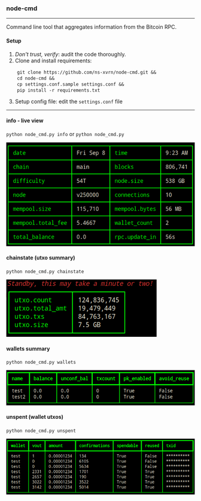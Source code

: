 ### node-cmd
---

Command line tool that aggregates information from the Bitcoin RPC.

#### Setup
1. *Don't trust, verify*: audit the code thoroughly.
2. Clone and install requirements:
```
    git clone https://github.com/ns-xvrn/node-cmd.git &&
    cd node-cmd &&
    cp settings.conf.sample settings.conf &&
    pip install -r requirements.txt
```
3. Setup config file: edit the `settings.conf` file

---

#### info - live view
`python node_cmd.py info` or `python node_cmd.py`

![alt info](docs/info.png)

#### chainstate (utxo summary)
`python node_cmd.py chainstate`

![alt chainstate](docs/chainstate.png)

#### wallets summary
`python node_cmd.py wallets`

![alt wallets](docs/wallets.png)

#### unspent (wallet utxos)
`python node_cmd.py unspent`

![alt unspent](docs/unspent.png)

